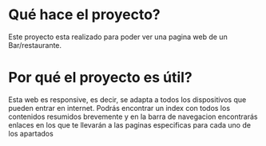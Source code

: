 # Qué hace el proyecto? 
Este proyecto esta realizado para poder ver una pagina web de un Bar/restaurante.

# Por qué el proyecto es útil?
Esta web es responsive, es decir, se adapta a todos los dispositivos que pueden entrar en internet.
Podrás encontrar un index con todos los contenidos resumidos brevemente y en la barra de navegacion encontrarás enlaces en los que te llevarán a las paginas especificas para cada uno de los apartados

